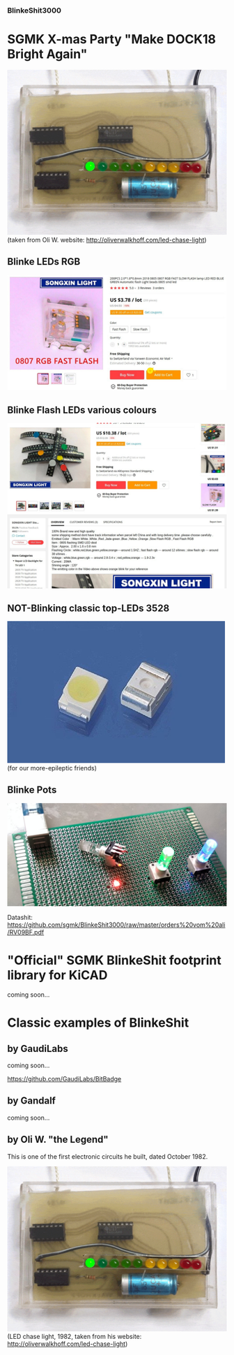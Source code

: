 ### BlinkeShit3000
# SGMK X-mas Party "Make DOCK18 Bright Again"

![](https://github.com/sgmk/BlinkeShit3000/raw/master/examples/chase_light_ani_1200x900.gif)
(taken from Oli W. website: http://oliverwalkhoff.com/led-chase-light)

## Blinke LEDs RGB

![](https://github.com/sgmk/BlinkeShit3000/raw/master/orders%20vom%20ali/RGB_flash_0807_aliOrder.jpg)

## Blinke Flash LEDs various colours

![](https://github.com/sgmk/BlinkeShit3000/raw/master/orders%20vom%20ali/Screenshot_ali_BlinkeLEDs.jpg)


## NOT-Blinking classic top-LEDs 3528

![](https://github.com/sgmk/BlinkeShit3000/raw/master/orders%20vom%20ali/topleds_3528.jpg)
(for our more-epileptic friends)

## Blinke Pots

![](https://github.com/sgmk/BlinkeShit3000/raw/master/orders%20vom%20ali/BlinkePots_onProtoboard.jpg)

Datashit: https://github.com/sgmk/BlinkeShit3000/raw/master/orders%20vom%20ali/RV09BF.pdf

# "Official" SGMK BlinkeShit footprint library for KiCAD

coming soon...

# Classic examples of BlinkeShit
## by GaudiLabs
coming soon...

https://github.com/GaudiLabs/BitBadge

## by Gandalf
coming soon...

## by Oli W. "the Legend"
This is one of the first electronic circuits he built, dated October 1982.

![](https://github.com/sgmk/BlinkeShit3000/raw/master/examples/chase_light_ani_1200x900.gif)
(LED chase light, 1982, taken from his website: http://oliverwalkhoff.com/led-chase-light)
